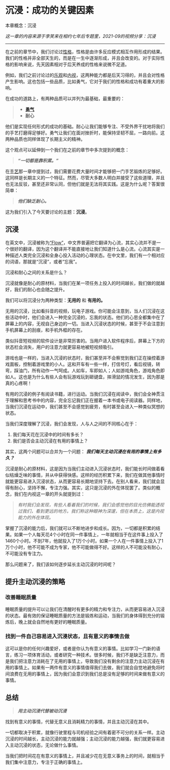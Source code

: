 # 沉浸：成功的关键因素

本章概念：沉浸

*这一章的内容来源于李笑来在相约七年后专题里，2021-09的视频分享：沉浸*

---

在之前的章节中，我们讨论过[性格](https://github.com/ericlee1778/writing/blob/main/chinese/%E7%AC%94%E8%AE%B0%20-%20%E7%9B%B8%E7%BA%A6%E4%B8%83%E5%B9%B4%E5%90%8E%20(%E8%A7%86%E9%A2%91%E8%AF%BE%E7%A8%8B%E6%9D%A5%E6%BA%90%E4%BA%8E%E6%9D%8E%E7%AC%91%E6%9D%A5%E8%80%81%E5%B8%88)/013.%E6%80%A7%E6%A0%BC.md)，性格是由许多反应模式相互作用形成的结果。我们的性格并非全部天生的，而是在一生中逐渐形成，并且会改变的。对于实际性格的影响来说，先天因素相对于后天养成的性格来说微不足道。

例如，我们之前讨论过的[乐观](https://github.com/ericlee1778/writing/blob/main/chinese/%E7%AC%94%E8%AE%B0%20-%20%E7%9B%B8%E7%BA%A6%E4%B8%83%E5%B9%B4%E5%90%8E%20(%E8%A7%86%E9%A2%91%E8%AF%BE%E7%A8%8B%E6%9D%A5%E6%BA%90%E4%BA%8E%E6%9D%8E%E7%AC%91%E6%9D%A5%E8%80%81%E5%B8%88)/014.%E4%B9%90%E8%A7%82.md)和[内视](https://github.com/ericlee1778/writing/blob/main/chinese/%E7%AC%94%E8%AE%B0%20-%20%E7%9B%B8%E7%BA%A6%E4%B8%83%E5%B9%B4%E5%90%8E%20(%E8%A7%86%E9%A2%91%E8%AF%BE%E7%A8%8B%E6%9D%A5%E6%BA%90%E4%BA%8E%E6%9D%8E%E7%AC%91%E6%9D%A5%E8%80%81%E5%B8%88)/015.%E5%86%85%E8%A7%86.md)，这两种能力都是后天习得的，并且会对性格产生影响。这也包括一些品质，比如勇气，它对于我们的性格和成功有着重大的影响。

在成功的道路上，有两种品质可以并列为最基础，最重要的：

> * [**勇气**](https://github.com/ericlee1778/writing/blob/main/chinese/%E7%AC%94%E8%AE%B0%20-%20%E7%9B%B8%E7%BA%A6%E4%B8%83%E5%B9%B4%E5%90%8E%20(%E8%A7%86%E9%A2%91%E8%AF%BE%E7%A8%8B%E6%9D%A5%E6%BA%90%E4%BA%8E%E6%9D%8E%E7%AC%91%E6%9D%A5%E8%80%81%E5%B8%88)/010.%E5%8B%87%E6%B0%94.md)
> * **耐心**


他们是实现任何形式的成功的基础。耐心让我们能够专注、不受外界干扰地将我们的手艺打磨得足够好。勇气让我们在面对挫折时，能保持坚韧不屈，一路向前。这两种品质也同样体现了长期主义的精神。

这个观点可以延伸到一个我们在之前的章节中多次提到的概念：

> **_“一切都是靠积累。”_** 

在[手艺](https://github.com/ericlee1778/writing/blob/main/chinese/%E7%AC%94%E8%AE%B0%20-%20%E7%9B%B8%E7%BA%A6%E4%B8%83%E5%B9%B4%E5%90%8E%20(%E8%A7%86%E9%A2%91%E8%AF%BE%E7%A8%8B%E6%9D%A5%E6%BA%90%E4%BA%8E%E6%9D%8E%E7%AC%91%E6%9D%A5%E8%80%81%E5%B8%88)/012.%E6%89%8B%E8%89%BA.md)那一章中提到过，我们需要花费大量时间才能够把一门手艺锻炼的足够好。这同样是长期主义的一个特征。然而，尽管大多数人明白并接受了这些道理，并且也无法反驳，甚至还非常认同，但他们就是无法将其实践。这是为什么呢？答案很简单：

> _**他们缺乏耐心。**_

这为我们引入了今天要讨论的主题：**沉浸**。

## 沉浸

在英文中，沉浸被称为[“Flow”](https://zh.wikipedia.org/zh-sg/%E5%BF%83%E6%B5%81%E7%90%86%E8%AB%96)，中文界普遍把它翻译为心流，其实心流并不是一个很好的翻译，因为这个翻译并不能直接地让我们知道什么是心流。心流其实是一种描述人类完全沉浸和全身心投入活动的心理状态。在中文里，我们有一个相对应的词语，那就是“沉浸”，或者“忘我”。

沉浸和耐心之间的关系是什么？

沉浸就像是耐心的原材料，当我们在某一项任务上投入的时间越长，我们做的就越好，我们的耐心也会随之提升。

我们可以将沉浸分为两种类型：**无用的** 和 **有用的。**

无用的沉浸，比如看抖音的视频，玩电子游戏。你可能会注意到，当人们沉浸在这些活动中时，他们会进入一种完全沉浸的，忘我的状态。他们的心思全都集中在了屏幕上的内容，无视自己身边的一切。当进入沉浸状态的时候，甚至于不会注意到手机屏幕上的刮痕，和手机外框的存在。

类似抖音短视频的软件设计是非常厉害的。当用户进入软件程序后，屏幕上下方的状态栏会消失，用户的注意力就更容易地被短视频吸引。

游戏也是一样的，当进入沉浸的状态时，我们甚至并不会察觉到我们正在操控着游戏面板，控制着游戏里的小人。这和开车有一些一样，打信号灯，看后视镜，转弯，踩油门，所有动作一气呵成。人如车，车即如人；人如游戏角色，游戏角色即如人。这也是为什么有些人会有玩游戏玩到砸键盘，摔滑鼠的情况发生，因为那是真的心疼啊！

有用的沉浸的例子有阅读书籍，进行运动。当我们沉浸在阅读中，我们会全神贯注于理解和思考书中的内容，完全忘记我们正在握着一本书或电子阅读器。同样地，当我们沉浸在运动中，我们甚至不会感觉到疲劳，有时甚至会进入一种类似冥想的状态。

当我们深度理解了沉浸，我们会发现，人与人之间的不同核心在于：

1. 我们每天花在沉浸中的时间有多长？
2. 我们是否会主动沉浸在有用的事情上？

其实，这两个问题可以合并为一个问题： _**我们每天主动沉浸在有用的事情上有多久？**_

沉浸是耐心的原材料，这是因为当我们主动进入沉浸状态时，我们能长时间做着看似枯燥乏味的事情，并从中获得快感。这样的经历积累下来，我们在做其他事情时就能更容易进入沉浸状态，从而更容易长期地坚持下去。在别人看来，我们就会显得有耐心，坚持不懈，专注力强。其实，这只是沉浸的外在体现罢了。类似的概念，我们在内视这一章的开头就提到过：

> _有时我们会发现，有些人看着我们的时候，我们会感觉他的目光仿佛能透视过我们，看到更远的地方。我们称这种眼神为深邃，但在本质上，这是内视能力的外在体现。_


掌握了沉浸的能力后，我们就可以不断地进步和成长。因为，一切都是积累的结果。如果一个人每天花4个小时在同一件事情上，一年就相当于在这件事上投入了1460个小时。不到7年，他就投入了1万个小时。如果一个人在一件事情上投入了1万个小时，他不可能不成为专家，他不可能做得不好。这样的人不可能没有耐心，不可能没有专注力。

那么问题来了，我们该如何逐步延长主动沉浸的时间呢？

## 提升主动沉浸的策略

### 改善睡眠质量

睡眠质量的提升可以让我们在清醒时有更多的精力和专注力，从而更容易进入沉浸的状态。最有效的保证睡眠质量的方法是锻炼和运动，当我们的身体得到充分的锻炼后，晚上就会自然地有更好的睡眠质量。

### 找到一件自己容易进入沉浸状态，且有意义的事情去做

这可以是你的任何兴趣爱好，或者是你认为有意义的事情。比如学习一门新的语言，练习一项体育活动，或者研究一种技术。很多时候，我们不是缺乏注意力，而是我们把注意力消耗在了无用的事情上，导致我们没有剩余的注意力主动沉浸在有用的事情上。如果有一两件有意义的事情值得我们去做，我们就会自觉地避免将时间浪费在无用的事情上，因为我们会意识到我们总是没有足够的时间来做有意义的事情。

## 总结

> **_用主动沉浸代替被动沉浸_**

找到有意义的事情，代替无意义且消耗精力的事情，并且主动沉浸在其中。

一切都取决于积累，就像行驶里程与司机经验之间有着密不可分的关系一样。主动沉浸的时间越长，主动沉浸的能力就越强；主动沉浸的能力越强，我们就更容易进入主动沉浸的状态，无论做什么事情。

当我们把时间花在有意义的事情上，并且减少花在无意义事务上的时间，就相当于我们集中注意力，专注于正确的事情上。